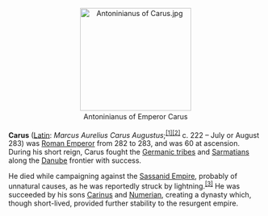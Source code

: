 <div class="photo" colspan="2" style="text-align: center; margin: 25px 0 10px;"><a class="image" href="https://en.wikipedia.org/wiki/File:Antoninianus_of_Carus.jpg"><img alt="Antoninianus of Carus.jpg" data-file-height="555" data-file-width="600" decoding="async" height="204" src="https://upload.wikimedia.org/wikipedia/commons/thumb/b/b4/Antoninianus_of_Carus.jpg/220px-Antoninianus_of_Carus.jpg" srcset="https://upload.wikimedia.org/wikipedia/commons/thumb/b/b4/Antoninianus_of_Carus.jpg/330px-Antoninianus_of_Carus.jpg 1.5x, //upload.wikimedia.org/wikipedia/commons/thumb/b/b4/Antoninianus_of_Carus.jpg/440px-Antoninianus_of_Carus.jpg 2x" width="220"/></a><div style="line-height:normal;padding-bottom:0.2em;padding-top:0.2em;">Antoninianus of Emperor Carus</div></div>

[comment]: # 'breakpoint'
<p><b>Carus</b> (<a class="mw-redirect" href="https://en.wikipedia.org/wiki/Latin_language" title="Latin language">Latin</a>: <i lang="la">Marcus Aurelius Carus Augustus</i>;<sup class="reference" id="cite_ref-1"><a href="#cite_note-1">[1]</a></sup><sup class="reference" id="cite_ref-2"><a href="#cite_note-2">[2]</a></sup> c. 222 – July or August 283) was <a class="mw-redirect" href="https://en.wikipedia.org/wiki/Roman_Emperor" title="Roman Emperor">Roman Emperor</a> from 282 to 283, and was 60 at ascension. During his short reign, Carus fought the <a class="mw-redirect" href="https://en.wikipedia.org/wiki/Germanic_tribes" title="Germanic tribes">Germanic tribes</a> and <a href="https://en.wikipedia.org/wiki/Sarmatians" title="Sarmatians">Sarmatians</a> along the <a href="https://en.wikipedia.org/wiki/Danube" title="Danube">Danube</a> frontier with success.
</p><p>He died while campaigning against the <a class="mw-redirect" href="https://en.wikipedia.org/wiki/Sassanid_Empire" title="Sassanid Empire">Sassanid Empire</a>, probably of unnatural causes, as he was reportedly struck by lightning.<sup class="reference" id="cite_ref-FOOTNOTEPotter201326_3-0"><a href="#cite_note-FOOTNOTEPotter201326-3">[3]</a></sup> He was succeeded by his sons <a href="https://en.wikipedia.org/wiki/Carinus" title="Carinus">Carinus</a> and <a href="https://en.wikipedia.org/wiki/Numerian" title="Numerian">Numerian</a>, creating a dynasty which, though short-lived, provided further stability to the resurgent empire.
</p>